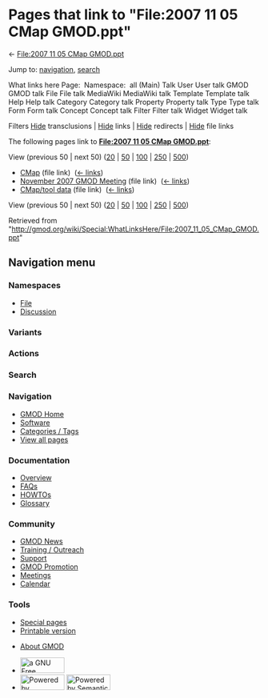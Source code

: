 <div id="mw-page-base" class="noprint">

</div>

<div id="mw-head-base" class="noprint">

</div>

<div id="content" class="mw-body" role="main">

<span id="top"></span>

<div id="mw-js-message" style="display:none;">

</div>



# <span dir="auto">Pages that link to "File:2007 11 05 CMap GMOD.ppt"</span>

<div id="bodyContent">

<div id="contentSub">

← [File:2007 11 05 CMap
GMOD.ppt](/wiki/File:2007_11_05_CMap_GMOD.ppt "File:2007 11 05 CMap GMOD.ppt")

</div>

<div id="jump-to-nav" class="mw-jump">

Jump to: [navigation](#mw-navigation), [search](#p-search)

</div>

<div id="mw-content-text">

What links here Page:  Namespace:  all (Main) Talk User User talk GMOD
GMOD talk File File talk MediaWiki MediaWiki talk Template Template talk
Help Help talk Category Category talk Property Property talk Type Type
talk Form Form talk Concept Concept talk Filter Filter talk Widget
Widget talk

Filters
[Hide](/mediawiki/index.php?title=Special:WhatLinksHere/File:2007_11_05_CMap_GMOD.ppt&hidetrans=1 "Special:WhatLinksHere/File:2007 11 05 CMap GMOD.ppt")
transclusions \|
[Hide](/mediawiki/index.php?title=Special:WhatLinksHere/File:2007_11_05_CMap_GMOD.ppt&hidelinks=1 "Special:WhatLinksHere/File:2007 11 05 CMap GMOD.ppt")
links \|
[Hide](/mediawiki/index.php?title=Special:WhatLinksHere/File:2007_11_05_CMap_GMOD.ppt&hideredirs=1 "Special:WhatLinksHere/File:2007 11 05 CMap GMOD.ppt")
redirects \|
[Hide](/mediawiki/index.php?title=Special:WhatLinksHere/File:2007_11_05_CMap_GMOD.ppt&hideimages=1 "Special:WhatLinksHere/File:2007 11 05 CMap GMOD.ppt")
file links

The following pages link to **[File:2007 11 05 CMap
GMOD.ppt](/wiki/File:2007_11_05_CMap_GMOD.ppt "File:2007 11 05 CMap GMOD.ppt")**:

View (previous 50 \| next 50)
([20](/mediawiki/index.php?title=Special:WhatLinksHere/File:2007_11_05_CMap_GMOD.ppt&limit=20 "Special:WhatLinksHere/File:2007 11 05 CMap GMOD.ppt")
\|
[50](/mediawiki/index.php?title=Special:WhatLinksHere/File:2007_11_05_CMap_GMOD.ppt&limit=50 "Special:WhatLinksHere/File:2007 11 05 CMap GMOD.ppt")
\|
[100](/mediawiki/index.php?title=Special:WhatLinksHere/File:2007_11_05_CMap_GMOD.ppt&limit=100 "Special:WhatLinksHere/File:2007 11 05 CMap GMOD.ppt")
\|
[250](/mediawiki/index.php?title=Special:WhatLinksHere/File:2007_11_05_CMap_GMOD.ppt&limit=250 "Special:WhatLinksHere/File:2007 11 05 CMap GMOD.ppt")
\|
[500](/mediawiki/index.php?title=Special:WhatLinksHere/File:2007_11_05_CMap_GMOD.ppt&limit=500 "Special:WhatLinksHere/File:2007 11 05 CMap GMOD.ppt"))

- [CMap](/wiki/CMap "CMap") (file link) ‎
  <span class="mw-whatlinkshere-tools">([←
  links](/mediawiki/index.php?title=Special:WhatLinksHere&target=CMap "Special:WhatLinksHere"))</span>
- [November 2007 GMOD
  Meeting](/wiki/November_2007_GMOD_Meeting "November 2007 GMOD Meeting")
  (file link) ‎ <span class="mw-whatlinkshere-tools">([←
  links](/mediawiki/index.php?title=Special:WhatLinksHere&target=November+2007+GMOD+Meeting "Special:WhatLinksHere"))</span>
- [CMap/tool data](/wiki/CMap/tool_data "CMap/tool data") (file link) ‎
  <span class="mw-whatlinkshere-tools">([←
  links](/mediawiki/index.php?title=Special:WhatLinksHere&target=CMap%2Ftool+data "Special:WhatLinksHere"))</span>

View (previous 50 \| next 50)
([20](/mediawiki/index.php?title=Special:WhatLinksHere/File:2007_11_05_CMap_GMOD.ppt&limit=20 "Special:WhatLinksHere/File:2007 11 05 CMap GMOD.ppt")
\|
[50](/mediawiki/index.php?title=Special:WhatLinksHere/File:2007_11_05_CMap_GMOD.ppt&limit=50 "Special:WhatLinksHere/File:2007 11 05 CMap GMOD.ppt")
\|
[100](/mediawiki/index.php?title=Special:WhatLinksHere/File:2007_11_05_CMap_GMOD.ppt&limit=100 "Special:WhatLinksHere/File:2007 11 05 CMap GMOD.ppt")
\|
[250](/mediawiki/index.php?title=Special:WhatLinksHere/File:2007_11_05_CMap_GMOD.ppt&limit=250 "Special:WhatLinksHere/File:2007 11 05 CMap GMOD.ppt")
\|
[500](/mediawiki/index.php?title=Special:WhatLinksHere/File:2007_11_05_CMap_GMOD.ppt&limit=500 "Special:WhatLinksHere/File:2007 11 05 CMap GMOD.ppt"))

</div>

<div class="printfooter">

Retrieved from
"<http://gmod.org/wiki/Special:WhatLinksHere/File:2007_11_05_CMap_GMOD.ppt>"

</div>

<div id="catlinks" class="catlinks catlinks-allhidden">

</div>

<div class="visualClear">

</div>

</div>

</div>

<div id="mw-navigation">

## Navigation menu

<div id="mw-head">



<div id="left-navigation">

<div id="p-namespaces" class="vectorTabs" role="navigation"
aria-labelledby="p-namespaces-label">

### Namespaces

- <span id="ca-nstab-image"><a href="/wiki/File:2007_11_05_CMap_GMOD.ppt" accesskey="c"
  title="View the file page [c]">File</a></span>
- <span id="ca-talk"><a
  href="/mediawiki/index.php?title=File_talk:2007_11_05_CMap_GMOD.ppt&amp;action=edit&amp;redlink=1"
  accesskey="t"
  title="Discussion about the content page [t]">Discussion</a></span>

</div>

<div id="p-variants" class="vectorMenu emptyPortlet" role="navigation"
aria-labelledby="p-variants-label">

### 

### Variants[](#)

<div class="menu">

</div>

</div>

</div>

<div id="right-navigation">



<div id="p-cactions" class="vectorMenu emptyPortlet" role="navigation"
aria-labelledby="p-cactions-label">

### Actions[](#)

<div class="menu">

</div>

</div>

<div id="p-search" role="search">

### Search

<div id="simpleSearch">

</div>

</div>

</div>

</div>

<div id="mw-panel">

<div id="p-logo" role="banner">

<a href="/wiki/Main_Page"
style="background-image: url(http://gmod.org/images/GMOD-cogs.png);"
title="Visit the main page"></a>

</div>

<div id="p-Navigation" class="portal" role="navigation"
aria-labelledby="p-Navigation-label">

### Navigation

<div class="body">

- <span id="n-GMOD-Home">[GMOD Home](/wiki/Main_Page)</span>
- <span id="n-Software">[Software](/wiki/GMOD_Components)</span>
- <span id="n-Categories-.2F-Tags">[Categories /
  Tags](/wiki/Categories)</span>
- <span id="n-View-all-pages">[View all
  pages](/wiki/Special:AllPages)</span>

</div>

</div>

<div id="p-Documentation" class="portal" role="navigation"
aria-labelledby="p-Documentation-label">

### Documentation

<div class="body">

- <span id="n-Overview">[Overview](/wiki/Overview)</span>
- <span id="n-FAQs">[FAQs](/wiki/Category:FAQ)</span>
- <span id="n-HOWTOs">[HOWTOs](/wiki/Category:HOWTO)</span>
- <span id="n-Glossary">[Glossary](/wiki/Glossary)</span>

</div>

</div>

<div id="p-Community" class="portal" role="navigation"
aria-labelledby="p-Community-label">

### Community

<div class="body">

- <span id="n-GMOD-News">[GMOD News](/wiki/GMOD_News)</span>
- <span id="n-Training-.2F-Outreach">[Training /
  Outreach](/wiki/Training_and_Outreach)</span>
- <span id="n-Support">[Support](/wiki/Support)</span>
- <span id="n-GMOD-Promotion">[GMOD
  Promotion](/wiki/GMOD_Promotion)</span>
- <span id="n-Meetings">[Meetings](/wiki/Meetings)</span>
- <span id="n-Calendar">[Calendar](/wiki/Calendar)</span>

</div>

</div>

<div id="p-tb" class="portal" role="navigation"
aria-labelledby="p-tb-label">

### Tools

<div class="body">

- <span id="t-specialpages"><a href="/wiki/Special:SpecialPages" accesskey="q"
  title="A list of all special pages [q]">Special pages</a></span>
- <span id="t-print"><a
  href="/mediawiki/index.php?title=Special:WhatLinksHere/File:2007_11_05_CMap_GMOD.ppt&amp;printable=yes"
  rel="alternate" accesskey="p"
  title="Printable version of this page [p]">Printable version</a></span>

</div>

</div>

</div>

</div>

<div id="footer" role="contentinfo">

- <span id="footer-places-about">[About
  GMOD](/wiki/GMOD:About "GMOD:About")</span>

<!-- -->

- <span id="footer-copyrightico">[<img src="http://www.gnu.org/graphics/gfdl-logo-small.png" width="88"
  height="31" alt="a GNU Free Documentation License" />](http://www.gnu.org/licenses/fdl-1.3.html)</span>
- <span id="footer-poweredbyico">[<img src="/mediawiki/skins/common/images/poweredby_mediawiki_88x31.png"
  width="88" height="31" alt="Powered by MediaWiki" />](//www.mediawiki.org/)
  [<img
  src="/mediawiki/extensions/SemanticMediaWiki/includes/../resources/images/smw_button.png"
  width="88" height="31" alt="Powered by Semantic MediaWiki" />](https://www.semantic-mediawiki.org/wiki/Semantic_MediaWiki)</span>

<div style="clear:both">

</div>

</div>
